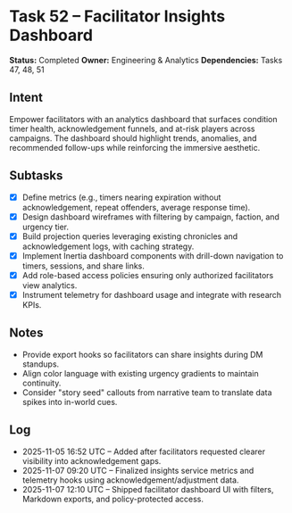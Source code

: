 # Task 52 – Facilitator Insights Dashboard

**Status:** Completed
**Owner:** Engineering & Analytics
**Dependencies:** Tasks 47, 48, 51

## Intent
Empower facilitators with an analytics dashboard that surfaces condition timer health, acknowledgement funnels, and at-risk players across campaigns. The dashboard should highlight trends, anomalies, and recommended follow-ups while reinforcing the immersive aesthetic.

## Subtasks
- [x] Define metrics (e.g., timers nearing expiration without acknowledgement, repeat offenders, average response time).
- [x] Design dashboard wireframes with filtering by campaign, faction, and urgency tier.
- [x] Build projection queries leveraging existing chronicles and acknowledgement logs, with caching strategy.
- [x] Implement Inertia dashboard components with drill-down navigation to timers, sessions, and share links.
- [x] Add role-based access policies ensuring only authorized facilitators view analytics.
- [x] Instrument telemetry for dashboard usage and integrate with research KPIs.

## Notes
- Provide export hooks so facilitators can share insights during DM standups.
- Align color language with existing urgency gradients to maintain continuity.
- Consider "story seed" callouts from narrative team to translate data spikes into in-world cues.

## Log
- 2025-11-05 16:52 UTC – Added after facilitators requested clearer visibility into acknowledgement gaps.
- 2025-11-07 09:20 UTC – Finalized insights service metrics and telemetry hooks using acknowledgement/adjustment data.
- 2025-11-07 12:10 UTC – Shipped facilitator dashboard UI with filters, Markdown exports, and policy-protected access.
